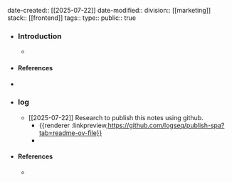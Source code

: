 date-created:: [[2025-07-22]]
date-modified::
division:: [[marketing]] 
stack:: [[frontend]] 
tags::
type::
public:: true

- ### Introduction
	-
- #### References
-
- ### log
	- [[2025-07-22]] Research to publish this notes using github.
		- {{renderer :linkpreview,https://github.com/logseq/publish-spa?tab=readme-ov-file}}
		-
- #### References
	-